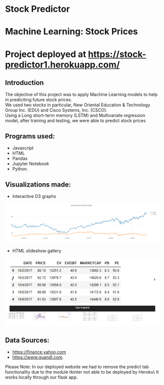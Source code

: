 # Stock Predictor

# Machine Learning: Stock Prices

# Project deployed at https://stock-predictor1.herokuapp.com/

## Introduction

The objective of this project was to apply Machine Learning models to help in prediciting future stock prices.\
We used two stocks in particular, New Oriental Education & Technology Group Inc. (EDU) and Cisco Systems, Inc. (CSCO).\
Using a Long short-term memory (LSTM) and Multivariate regression model, after training and testing, we were able to predict stock prices


## Programs used:
* Javascript
* HTML
* Pandas
* Jupyter Notebook
* Python.

## Visualizations made:
* Interactive D3 graphs

![](static/images/pic1.png)

* HTML slideshow gallery

![](static/images/pic2.png)




## Data Sources:
* https://finance.yahoo.com 
* https://www.quandl.com.

Please Note: In our deployed website we had to remove the predict tab functionality due to the module tkinter not able to be deployed by Heroku\ 
It works locally through our flask app.